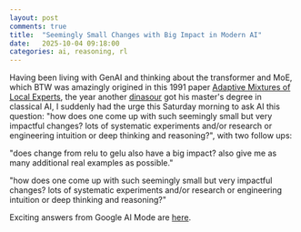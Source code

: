 ```yaml
---
layout: post
comments: true
title:  "Seemingly Small Changes with Big Impact in Modern AI"
date:   2025-10-04 09:18:00
categories: ai, reasoning, rl
---
```


Having been living with GenAI and thinking about the transformer and MoE, which BTW was amazingly origined in this 1991 paper [Adaptive Mixtures of Local Experts](https://www.cs.toronto.edu/~fritz/absps/jjnh91.pdf), the year another [dinasour](https://www.espn.com/blog/new-york/brooklyn-nets/post/_/id/17845/old-man-pierce-delivers-playoff-daggers) got his master's degree in classical AI, I suddenly had the urge this Saturday morning to ask AI this question: "how does one come up with such seemingly small but very impactful changes? lots of systematic experiments and/or research or engineering intuition or deep thinking and reasoning?", with two follow ups:

"does change from relu to gelu also have a big impact? also give me as many additional real examples as possible."

"how does one come up with such seemingly small but very impactful changes? lots of systematic experiments and/or research or engineering intuition or deep thinking and reasoning?"

Exciting answers from Google AI Mode are [here](https://share.google/aimode/ELIMWICiz1JEeIgvx). 

